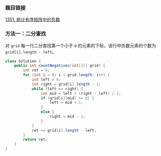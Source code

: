 ### 题目链接
[1351. 统计有序矩阵中的负数](https://leetcode.cn/problems/count-negative-numbers-in-a-sorted-matrix)

### 方法一：二分查找
对 `grid` 每一行二分查找第一个小于 `0` 的元素的下标，该行中负数元素的个数为 `grid[i].length - left`。

```Java
class Solution {
    public int countNegatives(int[][] grid) {
        int ret = 0;
        for (int i = 0; i < grid.length; i++) {
            int left = 0;
            int right = grid[i].length - 1;
            while (left <= right) {
                int mid = left + (right - left) / 2;
                if (grid[i][mid] >= 0) {
                    left = mid + 1;
                }
                else {
                    right = mid - 1;
                }
            }
            ret += grid[i].length - left;
        }
        return ret;
    }
}
```